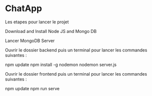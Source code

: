 # ChatApp

Les etapes pour lancer le projet

Download and Install Node JS and Mongo DB

Lancer MongoDB Server 

Ouvrir le dossier backend puis un terminal pour lancer les commandes suivantes :

npm update
npm install -g nodemon
nodemon server.js

Ouvrir le dossier frontend puis un terminal pour lancer les commandes suivantes :

npm update
npm run serve
